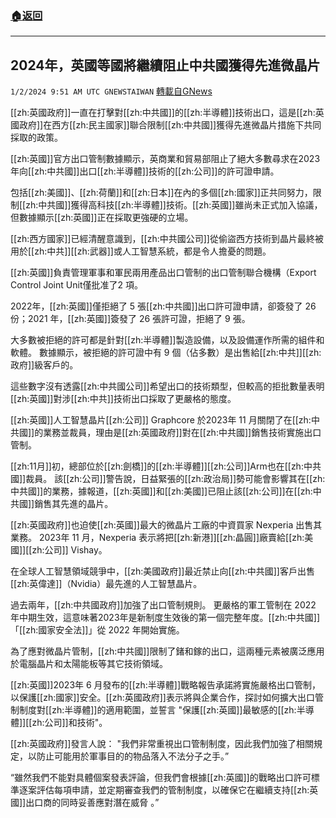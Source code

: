 ###  [:house:返回](README.md)
---


## 2024年，英國等國將繼續阻止中共國獲得先進微晶片
`1/2/2024 9:51 AM UTC GNEWSTAIWAN` [轉載自GNews](https://gnews.org/articles/2175325)

[[zh:英國政府]]一直在打擊對[[zh:中共國]]的[[zh:半導體]]技術出口，這是[[zh:英國政府]]在西方[[zh:民主國家]]聯合限制[[zh:中共國]]獲得先進微晶片措施下共同採取的政策。

  

[[zh:英國]]官方出口管制數據顯示，英商業和貿易部阻止了絕大多數尋求在2023年向[[zh:中共國]]出口[[zh:半導體]]技術的[[zh:公司]]的許可證申請。

  

包括[[zh:美國]]、[[zh:荷蘭]]和[[zh:日本]]在內的多個[[zh:國家]]正共同努力，限制[[zh:中共國]]獲得高科技[[zh:半導體]]技術。[[zh:英國]]雖尚未正式加入協議，但數據顯示[[zh:英國]]正在採取更強硬的立場。

  

[[zh:西方國家]]已經清醒意識到，[[zh:中共國公司]]從偷盜西方技術到晶片最終被用於[[zh:中共]][[zh:武器]]或人工智慧系統，都是令人擔憂的問題。

  

[[zh:英國]]負責管理軍事和軍民兩用產品出口管制的出口管制聯合機構（Export Control Joint Unit​​​​​​​​​​​​​​​​​​​​​​​​​​​​​​​​​​​​​​​​​​​​​​僅批准了2 項。

  

2022年，[[zh:英國]]僅拒絕了 5 張[[zh:中共國]]出口許可證申請，卻簽發了 26 份；2021 年，[[zh:英國]]簽發了 26 張許可證，拒絕了 9 張。

  

大多數被拒絕的許可都是針對[[zh:半導體]]製造設備，以及設備運作所需的組件和軟體。 數據顯示，被拒絕的許可證中有 9 個（佔多數）是出售給[[zh:中共]][[zh:政府]]級客戶的。

  

這些數字沒有透露[[zh:中共國公司]]希望出口的技術類型，但較高的拒批數量表明[[zh:英國]]對涉[[zh:中共]]技術出口採取了更嚴格的態度。

  

[[zh:英國]]人工智慧晶片[[zh:公司]] Graphcore 於2023年 11 月關閉了在[[zh:中共國]]的業務並裁員，理由是[[zh:英國政府]]對在[[zh:中共國]]銷售技術實施出口管制。

  

[[zh:11月]]初，總部位於[[zh:劍橋]]的[[zh:半導體]][[zh:公司]]Arm也在[[zh:中共國]]裁員。 該[[zh:公司]]警告說，日益緊張的[[zh:政治局]]勢可能會影響其在[[zh:中共國]]的業務，據報道，[[zh:英國]]和[[zh:美國]]已阻止該[[zh:公司]]在[[zh:中共國]]銷售其先進的晶片。

  

[[zh:英國政府]]也迫使[[zh:英國]]最大的微晶片工廠的中資買家 Nexperia 出售其業務。 2023年 11 月，Nexperia 表示將把[[zh:新港]][[zh:晶圓]]廠賣給[[zh:美國]][[zh:公司]] Vishay。

  

在全球人工智慧領域競爭中，[[zh:美國政府]]最近禁止向[[zh:中共國]]客戶出售[[zh:英偉達]]（Nvidia）最先進的人工智慧晶片。

  

過去兩年，[[zh:中共國政府]]加強了出口管制規則。 更嚴格的軍工管制在 2022 年中期生效，這意味著2023年是新制度生效後的第一個完整年度。[[zh:中共國]]「[[zh:國家安全法]]」從 2022 年開始實施。

  

為了應對微晶片管制，[[zh:中共國]]限制了鍺和鎵的出口，這兩種元素被廣泛應用於電腦晶片和太陽能板等其它技術領域。

  

[[zh:英國]]2023年 6 月發布的[[zh:半導體]]戰略報告承諾將實施嚴格出口管制，以保護[[zh:國家]]安全。[[zh:英國政府]]表示將與企業合作，探討如何擴大出口管制制度對[[zh:半導體]]的適用範圍，並誓言 "保護[[zh:英國]]最敏感的[[zh:半導體]][[zh:公司]]和技術"。

  

[[zh:英國政府]]發言人說： "我們非常重視出口管制制度，因此我們加強了相關規定，以防止可能用於軍事目的的物品落入不法分子之手。”

  

“雖然我們不能對具體個案發表評論，但我們會根據[[zh:英國]]的戰略出口許可標準逐案評估每項申請，並定期審查我們的管制制度，以確保它在繼續支持[[zh:英國]]出口商的同時妥善應對潛在威脅 。”
